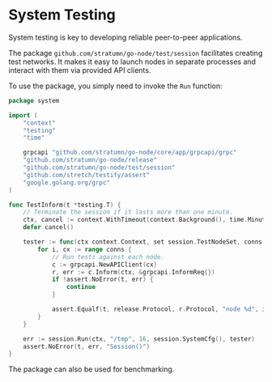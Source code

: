 # System Testing

System testing is key to developing reliable peer-to-peer applications.

The package `github.com/stratumn/go-node/test/session` facilitates
creating test networks. It makes it easy to launch nodes in separate processes
and interact with them via provided API clients.

To use the package, you simply need to invoke the `Run` function:

```go
package system

import (
    "context"
    "testing"
    "time"

    grpcapi "github.com/stratumn/go-node/core/app/grpcapi/grpc"
    "github.com/stratumn/go-node/release"
    "github.com/stratumn/go-node/test/session"
    "github.com/stretch/testify/assert"
    "google.golang.org/grpc"
)

func TestInform(t *testing.T) {
    // Terminate the session if it lasts more than one minute.
    ctx, cancel := context.WithTimeout(context.Background(), time.Minute)
    defer cancel()

    tester := func(ctx context.Context, set session.TestNodeSet, conns []*grpc.ClientConn) {
        for i, cx := range conns {
            // Run tests against each node.
            c := grpcapi.NewAPIClient(cx)
            r, err := c.Inform(ctx, &grpcapi.InformReq{})
            if !assert.NoError(t, err) {
                continue
            }

            assert.Equalf(t, release.Protocol, r.Protocol, "node %d", i)
        }
    }

    err := session.Run(ctx, "/tmp", 16, session.SystemCfg(), tester)
    assert.NoError(t, err, "Session()")
}
```

The package can also be used for benchmarking.
